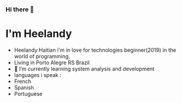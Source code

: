 ### Hi there 👋
# I'm Heelandy 
- Heelandy Haitian i'm in love for technologies beginner(2019) in the world of programming,
- Living in Porto Alegre RS Brazil
- 🌱 I’m currently learning system analysis and development
- languages i speak :
 - French
 - Spanish
 - Portuguese

#
